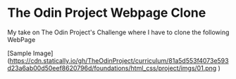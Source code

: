 # The Odin Project Webpage Clone

My take on The Odin Project's Challenge where I have to clone the following WebPage

[Sample Image] (https://cdn.statically.io/gh/TheOdinProject/curriculum/81a5d553f4073e593d23a6ab00d50eef8620796d/foundations/html_css/project/imgs/01.png
)

